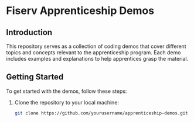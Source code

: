 # Fiserv Apprenticeship Demos

## Introduction

This repository serves as a collection of coding demos that cover different topics and concepts relevant to the apprenticeship program. Each demo includes examples and explanations to help apprentices grasp the material.

## Getting Started

To get started with the demos, follow these steps:

1. Clone the repository to your local machine:
   ```bash
   git clone https://github.com/yourusername/apprenticeship-demos.git
